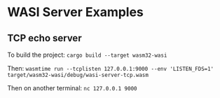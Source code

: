 # WASI Server Examples

## TCP echo server

To build the project:
`cargo build --target wasm32-wasi`

Then:
`wasmtime run --tcplisten 127.0.0.1:9000 --env 'LISTEN_FDS=1' target/wasm32-wasi/debug/wasi-server-tcp.wasm`

Then on another terminal:
`nc 127.0.0.1 9000`
